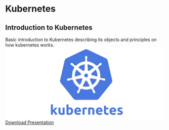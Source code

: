 # Kubernetes
## Introduction to Kubernetes
Basic introduction to Kubernetes describing its objects and principles on how kubernetes works.
![k8s](docs/images/k8s.png "K8S")
[Download Presentation](docs/Kubernetes.pdf "Kubernetes Presentation")